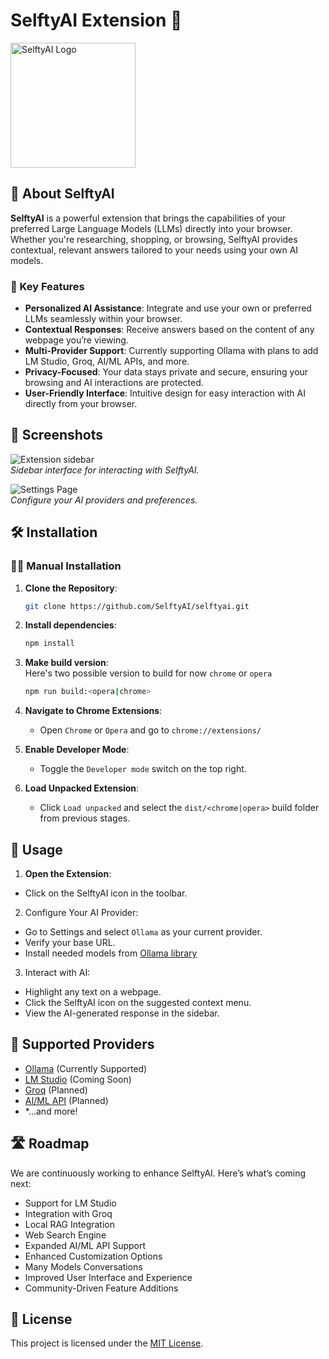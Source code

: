 # SelftyAI Extension 🚀

<!--
[![Chrome Web Store](https://img.shields.io/chrome-web-store/v/EXTENSION_ID)](https://chrome.google.com/webstore/detail/selftyai/EXTENSION_ID)
[![License](https://img.shields.io/github/license/SelftyAI/selftyai)](LICENSE)
[![GitHub Stars](https://img.shields.io/github/stars/SelftyAI/extension?style=social)](https://github.com/SelftyAI/extension/stargazers)
-->

<img
  src="https://selftyai.com/logo.png"
  alt="SelftyAI Logo"
  width="200"
  height="200"
/>

## 🧠 About SelftyAI

**SelftyAI** is a powerful extension that brings the capabilities of your preferred Large Language Models (LLMs) directly into your browser. Whether you're researching, shopping, or browsing, SelftyAI provides contextual, relevant answers tailored to your needs using your own AI models.

### 🌟 Key Features

- **Personalized AI Assistance**: Integrate and use your own or preferred LLMs seamlessly within your browser.
- **Contextual Responses**: Receive answers based on the content of any webpage you’re viewing.
- **Multi-Provider Support**: Currently supporting Ollama with plans to add LM Studio, Groq, AI/ML APIs, and more.
- **Privacy-Focused**: Your data stays private and secure, ensuring your browsing and AI interactions are protected.
- **User-Friendly Interface**: Intuitive design for easy interaction with AI directly from your browser.

## 📸 Screenshots

![Extension sidebar](https://github.com/user-attachments/assets/2ce4e3af-32d7-4fae-bca1-651de45291f6)
<br>
*Sidebar interface for interacting with SelftyAI.*

![Settings Page](https://github.com/user-attachments/assets/717dc816-e526-4ad2-893d-202f945a5b36)
<br>
*Configure your AI providers and preferences.*

## 🛠️ Installation

<!--
### 📥 From Chrome Web Store

1. Visit the [SelftyAI Chrome Extension](https://chrome.google.com/webstore/detail/selftyai/EXTENSION_ID) page.
2. Click on **"Add to Chrome"**.
3. Confirm the installation by clicking **"Add Extension"**.
-->

### 🧑‍💻 Manual Installation

1. **Clone the Repository**:
   ```bash
   git clone https://github.com/SelftyAI/selftyai.git
   ```
   
2. **Install dependencies**:
   ```bash
   npm install
   ```

3. **Make build version**:<br>
   Here's two possible version to build for now `chrome` or `opera`
   ```bash
   npm run build:<opera|chrome>
   ```

4. **Navigate to Chrome Extensions**:
   - Open `Chrome` or `Opera` and go to `chrome://extensions/`
  
5. **Enable Developer Mode**:
   - Toggle the `Developer mode` switch on the top right.
  
6. **Load Unpacked Extension**:
   - Click  `Load unpacked` and select the `dist/<chrome|opera>` build folder from previous stages.

## 📝 Usage

1. **Open the Extension**:
- Click on the SelftyAI icon in the toolbar.

2. Configure Your AI Provider:
- Go to Settings and select `Ollama` as your current provider.
- Verify your base URL.
- Install needed models from [Ollama library](https://ollama.com/library)

3. Interact with AI:
- Highlight any text on a webpage.
- Click the SelftyAI icon on the suggested context menu.
- View the AI-generated response in the sidebar.

## 🔌 Supported Providers
- [Ollama](https://ollama.com/) (Currently Supported)
- [LM Studio](https://lmstudio.ai/) (Coming Soon)
- [Groq](https://groq.com/) (Planned)
- [AI/ML API](https://aimlapi.com/) (Planned)
- *...and more!

## 🛣️ Roadmap
We are continuously working to enhance SelftyAI. Here’s what’s coming next:

- Support for LM Studio
- Integration with Groq
- Local RAG Integration
- Web Search Engine
- Expanded AI/ML API Support
- Enhanced Customization Options
- Many Models Conversations
- Improved User Interface and Experience
- Community-Driven Feature Additions

## 📄 License
This project is licensed under the [MIT License](LICENSE).
